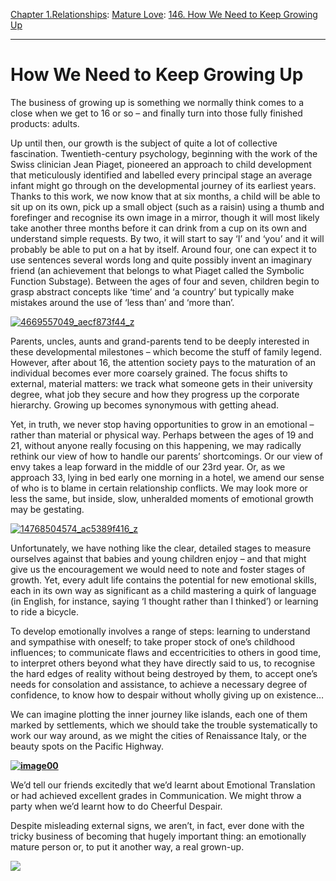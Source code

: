 [Chapter 1.Relationships](https://www.theschooloflife.com/thebookoflife/category/relationships/): [Mature Love](https://www.theschooloflife.com/thebookoflife/category/relationships/mature-love/): [146. How We Need to Keep Growing Up](https://www.theschooloflife.com/thebookoflife/how-we-need-to-keep-growing-up-2/)

* * *

# How We Need to Keep Growing Up

The business of growing up is something we normally think comes to a close when we get to 16 or so – and finally turn into those fully finished products: adults.

Up until then, our growth is the subject of quite a lot of collective fascination. Twentieth-century psychology, beginning with the work of the Swiss clinician Jean Piaget, pioneered an approach to child development that meticulously identified and labelled every principal stage an average infant might go through on the developmental journey of its earliest years. Thanks to this work, we now know that at six months, a child will be able to sit up on its own, pick up a small object (such as a raisin) using a thumb and forefinger and recognise its own image in a mirror, though it will most likely take another three months before it can drink from a cup on its own and understand simple requests. By two, it will start to say ‘I’ and ‘you’ and it will probably be able to put on a hat by itself. Around four, one can expect it to use sentences several words long and quite possibly invent an imaginary friend (an achievement that belongs to what Piaget called the Symbolic Function Substage). Between the ages of four and seven, children begin to grasp abstract concepts like ‘time’ and ‘a country’ but typically make mistakes around the use of ‘less than’ and ‘more than’.

[![4669557049_aecf873f44_z](https://www.theschooloflife.com/thebookoflife/wp-content/uploads/2016/10/4669557049_aecf873f44_z.jpg)](http://www.thebookoflife.org/wp-content/uploads/2016/10/4669557049_aecf873f44_z.jpg)

Parents, uncles, aunts and grand-parents tend to be deeply interested in these developmental milestones – which become the stuff of family legend. However, after about 16, the attention society pays to the maturation of an individual becomes ever more coarsely grained. The focus shifts to external, material matters: we track what someone gets in their university degree, what job they secure and how they progress up the corporate hierarchy. Growing up becomes synonymous with getting ahead.

Yet, in truth, we never stop having opportunities to grow in an emotional – rather than material or physical way. Perhaps between the ages of 19 and 21, without anyone really focusing on this happening, we may radically rethink our view of how to handle our parents’ shortcomings. Or our view of envy takes a leap forward in the middle of our 23rd year. Or, as we approach 33, lying in bed early one morning in a hotel, we amend our sense of who is to blame in certain relationship conflicts. We may look more or less the same, but inside, slow, unheralded moments of emotional growth may be gestating.

[![14768504574_ac5389f416_z](https://www.theschooloflife.com/thebookoflife/wp-content/uploads/2016/10/14768504574_ac5389f416_z.jpg)](http://www.thebookoflife.org/wp-content/uploads/2016/10/14768504574_ac5389f416_z.jpg)

Unfortunately, we have nothing like the clear, detailed stages to measure ourselves against that babies and young children enjoy – and that might give us the encouragement we would need to note and foster stages of growth. Yet, every adult life contains the potential for new emotional skills, each in its own way as significant as a child mastering a quirk of language (in English, for instance, saying ‘I thought rather than I thinked’) or learning to ride a bicycle.

To develop emotionally involves a range of steps: learning to understand and sympathise with oneself; to take proper stock of one’s childhood influences; to communicate flaws and eccentricities to others in good time, to interpret others beyond what they have directly said to us, to recognise the hard edges of reality without being destroyed by them, to accept one’s needs for consolation and assistance, to achieve a necessary degree of confidence, to know how to despair without wholly giving up on existence…

We can imagine plotting the inner journey like islands, each one of them marked by settlements, which we should take the trouble systematically to work our way around, as we might the cities of Renaissance Italy, or the beauty spots on the Pacific Highway.

**[![image00](https://www.theschooloflife.com/thebookoflife/wp-content/uploads/2016/10/image00.jpg)](http://www.thebookoflife.org/wp-content/uploads/2016/10/image00.jpg)**

We’d tell our friends excitedly that we’d learnt about Emotional Translation or had achieved excellent grades in Communication. We might throw a party when we’d learnt how to do Cheerful Despair.

Despite misleading external signs, we aren’t, in fact, ever done with the tricky business of becoming that hugely important thing: an emotionally mature person or, to put it another way, a real grown-up.

[![](https://img.youtube.com/vi/l4IeNGE2qX8/0.jpg)](https://www.youtube.com/embed/l4IeNGE2qX8 '')
